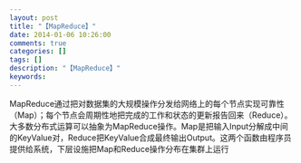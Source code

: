 ```yaml
---
layout: post
title: "【MapReduce】"
date: 2014-01-06 10:26:00 
comments: true
categories: []
tags: []
description: "【MapReduce】"
keywords: 
---
```



 
  MapReduce通过把对数据集的大规模操作分发给网络上的每个节点实现可靠性（Map）；每个节点会周期性地把完成的工作和状态的更新报告回来（Reduce）。大多数分布式运算可以抽象为MapReduce操作。Map是把输入Input分解成中间的KeyValue对，Reduce把KeyValue合成最终输出Output。这两个函数由程序员提供给系统，下层设施把Map和Reduce操作分布在集群上运行
 


